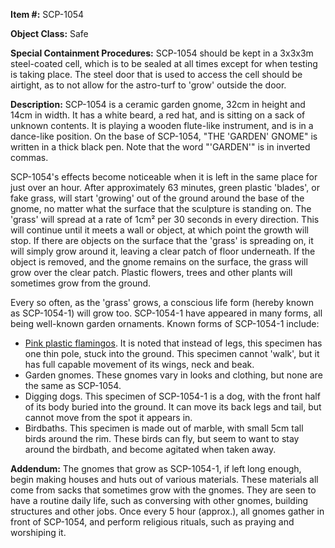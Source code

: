 **Item #:** SCP-1054

**Object Class:** Safe

**Special Containment Procedures:** SCP-1054 should be kept in a 3x3x3m steel-coated cell, which is to be sealed at all times except for when testing is taking place. The steel door that is used to access the cell should be airtight, as to not allow for the astro-turf to 'grow' outside the door.

**Description:** SCP-1054 is a ceramic garden gnome, 32cm in height and 14cm in width. It has a white beard, a red hat, and is sitting on a sack of unknown contents. It is playing a wooden flute-like instrument, and is in a dance-like position. On the base of SCP-1054, "THE 'GARDEN' GNOME" is written in a thick black pen. Note that the word "'GARDEN'" is in inverted commas.

SCP-1054's effects become noticeable when it is left in the same place for just over an hour. After approximately 63 minutes, green plastic 'blades', or fake grass, will start 'growing' out of the ground around the base of the gnome, no matter what the surface that the sculpture is standing on. The 'grass' will spread at a rate of 1cm² per 30 seconds in every direction. This will continue until it meets a wall or object, at which point the growth will stop. If there are objects on the surface that the 'grass' is spreading on, it will simply grow around it, leaving a clear patch of floor underneath. If the object is removed, and the gnome remains on the surface, the grass will grow over the clear patch. Plastic flowers, trees and other plants will sometimes grow from the ground.

Every so often, as the 'grass' grows, a conscious life form (hereby known as SCP-1054-1) will grow too. SCP-1054-1 have appeared in many forms, all being well-known garden ornaments. Known forms of SCP-1054-1 include:

*   [Pink plastic flamingos](http://www.scp-wiki.net/scp-1507). It is noted that instead of legs, this specimen has one thin pole, stuck into the ground. This specimen cannot 'walk', but it has full capable movement of its wings, neck and beak.
*   Garden gnomes. These gnomes vary in looks and clothing, but none are the same as SCP-1054.
*   Digging dogs. This specimen of SCP-1054-1 is a dog, with the front half of its body buried into the ground. It can move its back legs and tail, but cannot move from the spot it appears in.
*   Birdbaths. This specimen is made out of marble, with small 5cm tall birds around the rim. These birds can fly, but seem to want to stay around the birdbath, and become agitated when taken away.

**Addendum:** The gnomes that grow as SCP-1054-1, if left long enough, begin making houses and huts out of various materials. These materials all come from sacks that sometimes grow with the gnomes. They are seen to have a routine daily life, such as conversing with other gnomes, building structures and other jobs. Once every 5 hour (approx.), all gnomes gather in front of SCP-1054, and perform religious rituals, such as praying and worshiping it.
